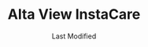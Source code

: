 ---
layout: location-page
date: Last Modified
description: "Local COVID-19 testing is available at Alta View InstaCare in Sandy, Utah, USA."
permalink: "locations/utah/sandy/alta-view-instacare/"
tags:
  - locations
  - utah
title: Alta View InstaCare
uniqueName: alta-view-instacare
state: Utah
stateAbbr: UT
hood: "Sandy"
address: "9450 S 1300 E "
city: "Sandy"
zip: "84094"
zipsNearby: "84003 84004 84006 84010 84011 84054 84087 84013 84014 84015 84016 84056 84075 84089 84017 84024 84020 84027 84022 84310 84626 84628 84629 84025 84633 84029 84032 84033 84315 84317 84036 84061 84037 84040 84041 84005 84043 84045 84044 84047 84049 84645 84018 84050 84648 84055 84201 84244 84401 84402 84403 84404 84405 84407 84408 84409 84412 84414 84415 84057 84058 84059 84097 84060 84068 84098 84651 84042 84062 84601 84602 84603 84604 84605 84606 84065 84095 84096 84067 84069 84653 84101 84102 84103 84104 84105 84106 84107 84108 84109 84110 84111 84112 84113 84114 84115 84116 84117 84118 84119 84120 84121 84122 84123 84124 84125 84126 84127 84128 84129 84130 84131 84132 84133 84134 84136 84138 84139 84141 84143 84145 84147 84148 84150 84151 84152 84157 84158 84165 84170 84171 84180 84184 84189 84190 84199 84070 84090 84091 84092 84093 84094 84655 84660 84663 84664 84071 84031 84074 84080 84082 84081 84084 84088 84340 84144" 
mapUrl: "http://maps.apple.com/?q=Alta+View+InstaCare&address=9450+S+1300+E,Sandy,Utah,84094"
locationType: Drive-thru
phone: "801-501-2110"
website: "https://intermountainhealthcare.org/locations/alta-view-clinic/"
onlineBooking: undefined
closed: undefined
closedUpdate: April 20th, 2020
notes: ""
days: Everyday
hours: 9AM-5PM
ctaMessage: Learn more
ctaUrl: "https://intermountainhealthcare.org/locations/alta-view-clinic/"
---